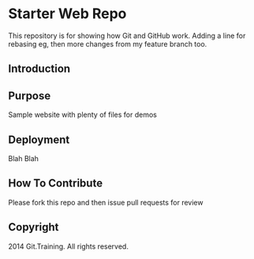 # Starter Web Repo

This repository is for showing how Git and GitHub work. Adding a line for rebasing eg, then more changes from my feature branch too.

## Introduction

## Purpose

Sample website with plenty of files for demos

## Deployment

Blah Blah
## How To Contribute
Please fork this repo and then issue pull requests for review

## Copyright
2014 Git.Training. All rights reserved.